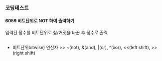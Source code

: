 ### 코딩테스트

#### 6059 비트단위로 NOT 하여 출력하기
입력된 정수를 비트단위로 참/거짓을 바꾼 후 정수로 출력
```py

```
* 비트단위bitwise) 연산자 >> ~(not), &(and), |(or), ^(xor), <<(left shift), >>(right shift)
